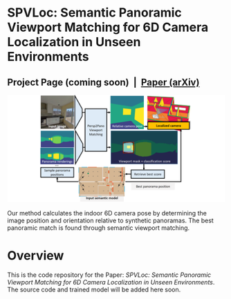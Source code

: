# SPVLoc: Semantic Panoramic Viewport Matching for 6D Camera Localization in Unseen Environments

## Project Page (coming soon) &nbsp;|&nbsp; [Paper (arXiv)](https://arxiv.org/abs/2404.10527)

![SPVLoc Overview](assets/overview.png)

Our method calculates the indoor 6D camera pose by determining the image position and orientation relative to synthetic panoramas. The best panoramic match is found through semantic viewport matching.

# Overview

This is the code repository for the Paper: *SPVLoc: Semantic Panoramic Viewport Matching for 6D Camera Localization in Unseen Environments*. The source code and trained model will be added here soon.
